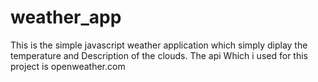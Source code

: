 # weather_app

This is the simple javascript weather application which simply diplay the temperature and Description of the clouds. The api Which i used for this project is openweather.com 
